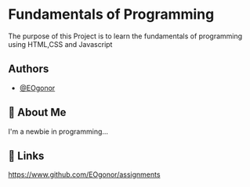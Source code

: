 
# Fundamentals of Programming

The purpose of this Project is to learn the fundamentals of programming using HTML,CSS and Javascript
## Authors

- [@EOgonor](https://www.github.com/EOgonor/assignments)

## 🚀 About Me
I'm a newbie in programming...

## 🔗 Links
https://www.github.com/EOgonor/assignments

